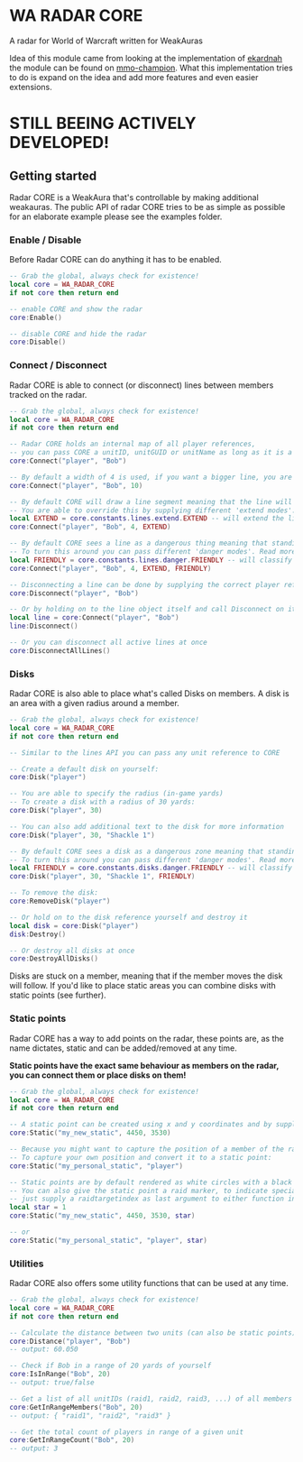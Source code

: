 # WA RADAR CORE
A radar for World of Warcraft written for WeakAuras

Idea of this module came from looking at the implementation of [ekardnah](http://www.mmo-champion.com/members/742395-ekardnah) the module can be found on [mmo-champion](http://www.mmo-champion.com/threads/1839869-Raid-HUD-plotter-for-WeakAuras).
What this implementation tries to do is expand on the idea and add more features and even easier extensions.

# STILL BEEING ACTIVELY DEVELOPED!

## Getting started

Radar CORE is a WeakAura that's controllable by making additional weakauras. The public API of radar CORE tries to be as simple as possible for an elaborate example please see the examples folder.

### Enable / Disable

Before Radar CORE can do anything it has to be enabled.

```lua
-- Grab the global, always check for existence!
local core = WA_RADAR_CORE
if not core then return end

-- enable CORE and show the radar
core:Enable()

-- disable CORE and hide the radar
core:Disable()
```

### Connect / Disconnect
Radar CORE is able to connect (or disconnect) lines between members tracked on the radar.

```lua
-- Grab the global, always check for existence!
local core = WA_RADAR_CORE
if not core then return end

-- Radar CORE holds an internal map of all player references,
-- you can pass CORE a unitID, unitGUID or unitName as long as it is a member of the group CORE knows who it is.
core:Connect("player", "Bob")

-- By default a width of 4 is used, if you want a bigger line, you are free to adjust the width
core:Connect("player", "Bob", 10)

-- By default CORE will draw a line segment meaning that the line will be drawn between the two players and won't be extended.
-- You are able to override this by supplying different 'extend modes'. Read more about extend modes in the Init function of CORE.
local EXTEND = core.constants.lines.extend.EXTEND -- will extend the line both ways
core:Connect("player", "Bob", 4, EXTEND)

-- By default CORE sees a line as a dangerous thing meaning that standing on the line that's drawn will indicate you are in danger.
-- To turn this around you can pass different 'danger modes'. Read more about 'danger modes' in the Init function of CORE.
local FRIENDLY = core.constants.lines.danger.FRIENDLY -- will classify the line as friendly
core:Connect("player", "Bob", 4, EXTEND, FRIENDLY)

-- Disconnecting a line can be done by supplying the correct player references again
core:Disconnect("player", "Bob")

-- Or by holding on to the line object itself and call Disconnect on it directly
local line = core:Connect("player", "Bob")
line:Disconnect()

-- Or you can disconnect all active lines at once
core:DisconnectAllLines()
```
### Disks
Radar CORE is also able to place what's called Disks on members. A disk is an area with a given radius around a member.

```lua
-- Grab the global, always check for existence!
local core = WA_RADAR_CORE
if not core then return end

-- Similar to the lines API you can pass any unit reference to CORE

-- Create a default disk on yourself:
core:Disk("player")

-- You are able to specify the radius (in-game yards)
-- To create a disk with a radius of 30 yards:
core:Disk("player", 30)

-- You can also add additional text to the disk for more information
core:Disk("player", 30, "Shackle 1")

-- By default CORE sees a disk as a dangerous zone meaning that standing in the radius of the disk will indicate you are in danger,
-- To turn this around you can pass different 'danger modes'. Read more about 'danger modes' in the Init function of CORE.
local FRIENDLY = core.constants.disks.danger.FRIENDLY -- will classify the disk area as friendly
core:Disk("player", 30, "Shackle 1", FRIENDLY)

-- To remove the disk:
core:RemoveDisk("player")

-- Or hold on to the disk reference yourself and destroy it
local disk = core:Disk("player")
disk:Destroy()

-- Or destroy all disks at once
core:DestroyAllDisks()
```

Disks are stuck on a member, meaning that if the member moves the disk will follow. If you'd like to place static areas you can combine disks with static points (see further).

### Static points
Radar CORE has a way to add points on the radar, these points are, as the name dictates, static and can be added/removed at any time.

**Static points have the exact same behaviour as members on the radar, you can connect them or place disks on them!**

```lua
-- Grab the global, always check for existence!
local core = WA_RADAR_CORE
if not core then return end

-- A static point can be created using x and y coordinates and by supplying a name, the name has to be unique!
core:Static("my_new_static", 4450, 3530)

-- Because you might want to capture the position of a member of the raid and turn it into a static point
-- To capture your own position and convert it to a static point:
core:Static("my_personal_static", "player")

-- Static points are by default rendered as white circles with a black dot in the middle
-- You can also give the static point a raid marker, to indicate special points on the map,
-- just supply a raidtargetindex as last argument to either function invocation.
local star = 1
core:Static("my_new_static", 4450, 3530, star)

-- or
core:Static("my_personal_static", "player", star)
```

### Utilities
Radar CORE also offers some utility functions that can be used at any time.

```lua
-- Grab the global, always check for existence!
local core = WA_RADAR_CORE
if not core then return end

-- Calculate the distance between two units (can also be static points)
core:Distance("player", "Bob")
-- output: 60.050

-- Check if Bob in a range of 20 yards of yourself
core:IsInRange("Bob", 20)
-- output: true/false

-- Get a list of all unitIDs (raid1, raid2, raid3, ...) of all members in range of a given unit
core:GetInRangeMembers("Bob", 20)
-- output: { "raid1", "raid2", "raid3" }

-- Get the total count of players in range of a given unit
core:GetInRangeCount("Bob", 20)
-- output: 3

```
